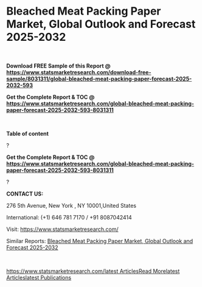 <h1>Bleached Meat Packing Paper Market, Global Outlook and Forecast 2025-2032</h1><br/><p><strong>Download FREE Sample of this Report @ <a href="https://www.statsmarketresearch.com/download-free-sample/8031311/global-bleached-meat-packing-paper-forecast-2025-2032-593">https://www.statsmarketresearch.com/download-free-sample/8031311/global-bleached-meat-packing-paper-forecast-2025-2032-593</a></strong></p>
 
 
 
 <div><b>Get the Complete Report & TOC @ <a href="https://www.statsmarketresearch.com/global-bleached-meat-packing-paper-forecast-2025-2032-593-8031311">https://www.statsmarketresearch.com/global-bleached-meat-packing-paper-forecast-2025-2032-593-8031311</a></b></div>
 
 
 
 <p><br />
 
 <b>Table of content</b></p>
 
 
 
 <p>? </p>
 
 
 
 <div><b>Get the Complete Report & TOC @ <a href="https://www.statsmarketresearch.com/global-bleached-meat-packing-paper-forecast-2025-2032-593-8031311">https://www.statsmarketresearch.com/global-bleached-meat-packing-paper-forecast-2025-2032-593-8031311</a></b></div>
 
 
 
 <p>? </p>
 
 
 
 <p><b>CONTACT US:</b><br />
 
 276 5th Avenue, New York , NY 10001,United States<br />
 
 International: (+1) 646 781 7170 / +91 8087042414<br />
 
 Visit: <a href="https://www.statsmarketresearch.com/">https://www.statsmarketresearch.com/</a><br />
 
 Similar Reports: <a href="https://www.statsmarketresearch.com/global-bleached-meat-packing-paper-forecast-2025-2032-593-8031311">Bleached Meat Packing Paper Market, Global Outlook and Forecast 2025-2032</a><br />
 
 <br />
 
 <a href="https://gyeongbokgung.com">https://www.statsmarketresearch.com/</a><a href="https://hallyeomaritime.com">latest Articles</a><a href="https://jingwansa.com">Read More</a><a href="https://nguoiviet.jp/">latest Articles</a><a href="https://www.intelmarketresearch.com/">latest Publications</a></p>